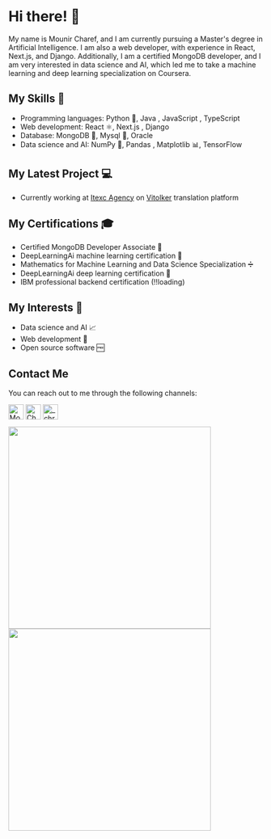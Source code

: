 # Hi there! 👋

My name is Mounir Charef, and I am currently pursuing a Master's degree in Artificial Intelligence. I am also a web developer, with experience in React, Next.js, and Django. Additionally, I am a certified MongoDB developer, and I am very interested in data science and AI, which led me to take a machine learning and deep learning specialization on Coursera.

## My Skills 🚀

- Programming languages: Python 🐍, Java , JavaScript , TypeScript 
- Web development: React ⚛️, Next.js , Django 
- Database: MongoDB 🍃, Mysql 🐬, Oracle 
- Data science and AI: NumPy 🧮, Pandas , Matplotlib 📊, TensorFlow 

## My Latest Project 💻
- Currently working at <a href="https://itexc-agency.com/" target="blank">Itexc Agency</a> on [Vitolker](https://vitolker.com/en) translation platform

## My Certifications 🎓

- Certified MongoDB Developer Associate 🍃
- DeepLearningAi machine learning certification 🤖
- Mathematics for Machine Learning and Data Science Specialization ➗
- DeepLearningAi deep learning certification 🧠
- IBM professional backend certification  (!!loading)

## My Interests 🤔

- Data science and AI 📈
- Web development 🔗
- Open source software 🆓

## Contact Me

You can reach out to me through the following channels:
<p>
  <a href="https://www.linkedin.com/in/mounir-charef-3397b1229/" target="blank"><img align="center" src="https://raw.githubusercontent.com/yushi1007/yushi1007/main/images/linkedin.svg" alt="Mounir Charef" height="30" /></a>
  <a href="https://www.facebook.com/Chrf.Mounir" target="blank"><img align="center" src="https://raw.githubusercontent.com/lolifmaster/lolifmaster/main/icons/facebook.png" alt="Charef Mounir" height="30" /></a>
  <a href="https://www.instagram.com/chrf_mounir/" target="blank"><img align="center" src="https://raw.githubusercontent.com/lolifmaster/lolifmaster/main/icons/instagram.png" alt="_chrf.mounir_" height="30" /></a>
</p>

<!-- custom card for my profile stats -->
<!-- custom card for my top languages used in GitHub -->
<!-- 
[![Your Name's GitHub stats](https://github-readme-stats.vercel.app/api?username=lolifmaster&show_icons=true&theme=github_dark&hide_border=true&border_radius=20)](https://github.com/lolifmaster?tab=repositories) [![Top Langs](https://github-readme-stats.vercel.app/api/top-langs/?username=lolifmaster&size_weight=0.5&count_weight=0.5&show_icons=true&theme=github_dark&hide_border=true&border_radius=20)](https://github.com/lolifmaster?tab=repositories)
-->
<div align="left">
  <img src="https://github-readme-stats.vercel.app/api?username=lolifmaster&show_icons=true&theme=github_dark&hide_border=true" width="400">
  <img src="https://github-readme-streak-stats.herokuapp.com?user=lolifmaster&theme=tokyonight-duo&hide_border=true" width="400">
</div>
